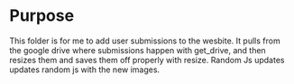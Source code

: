 # Purpose

This folder is for me to add user submissions to the wesbite. It pulls from the google drive where submissions happen with get_drive, and then resizes them and saves them off properly with resize. Random Js updates updates random js with the new images.